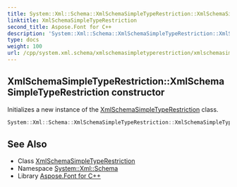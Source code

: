 ```yaml
---
title: System::Xml::Schema::XmlSchemaSimpleTypeRestriction::XmlSchemaSimpleTypeRestriction constructor
linktitle: XmlSchemaSimpleTypeRestriction
second_title: Aspose.Font for C++
description: 'System::Xml::Schema::XmlSchemaSimpleTypeRestriction::XmlSchemaSimpleTypeRestriction constructor. Initializes a new instance of the XmlSchemaSimpleTypeRestriction class in C++.'
type: docs
weight: 100
url: /cpp/system.xml.schema/xmlschemasimpletyperestriction/xmlschemasimpletyperestriction/
---
```

## XmlSchemaSimpleTypeRestriction::XmlSchemaSimpleTypeRestriction constructor


Initializes a new instance of the [XmlSchemaSimpleTypeRestriction](../) class.

```cpp
System::Xml::Schema::XmlSchemaSimpleTypeRestriction::XmlSchemaSimpleTypeRestriction()
```

## See Also

* Class [XmlSchemaSimpleTypeRestriction](../)
* Namespace [System::Xml::Schema](../../)
* Library [Aspose.Font for C++](../../../)
